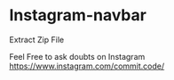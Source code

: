 # Instagram-navbar
Extract Zip File 

Feel Free to ask doubts on Instagram 
https://www.instagram.com/commit.code/
